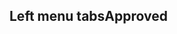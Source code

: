 <h2>Left menu tabs<span class="status approved">Approved</span></h2>

<style>
#menu-tabs .sample{
background-color: #f4f4f4;
}
</style>
